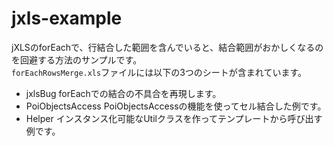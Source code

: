 jxls-example
============
jXLSのforEachで、行結合した範囲を含んでいると、結合範囲がおかしくなるのを回避する方法のサンプルです。  
`forEachRowsMerge.xls`ファイルには以下の3つのシートが含まれています。
* jxlsBug forEachでの結合の不具合を再現します。
* PoiObjectsAccess PoiObjectsAccessの機能を使ってセル結合した例です。  
* Helper インスタンス化可能なUtilクラスを作ってテンプレートから呼び出す例です。
